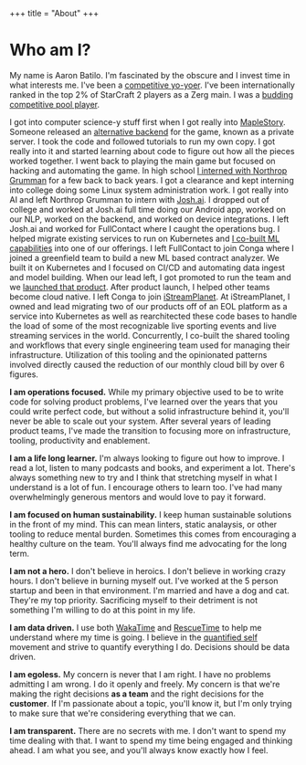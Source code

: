 +++
title = "About"
+++

# Who am I?

My name is Aaron Batilo. I'm fascinated by the obscure and I invest time in
what interests me. I've been a [competitive
yo-yoer](https://www.youtube.com/watch?v=sy6fglH3Uww). I've been
internationally ranked in the top 2% of StarCraft 2 players as a Zerg main. I
was a [budding competitive pool
player](https://www.napaleagues.com/stats.php?playerSelected=Y&playerID=10020200).

I got into computer science-y stuff first when I got really into
[MapleStory](http://maplestory.nexon.net/). Someone released an [alternative
backend](https://mapleref.fandom.com/wiki/OdinMS) for the game, known as a private
server. I took the code and followed tutorials to run my own copy. I got really into it
and started learning about code to figure out how all the pieces worked together. I went
back to playing the main game but focused on hacking and automating the game. In high
school [I interned with Northrop Grumman](https://www.youtube.com/watch?v=37-P7VbJb34)
for a few back to back years. I got a clearance and kept interning into college doing
some Linux system administration work. I got really into AI and left Northrop Grumman to
intern with
[Josh.ai](https://medium.com/@joshdotai/i-made-a-computer-pretend-to-be-a-computer-that-s-pretending-to-be-a-human-here-s-what-happened-128173751967).
I dropped out of college and worked at Josh.ai full time doing our Android app,
worked on our NLP, worked on the backend, and worked on device integrations. I
left Josh.ai and worked for FullContact where I caught the operations bug. I
helped migrate existing services to run on Kubernetes and [I co-built ML
capabilities](https://www.fullcontact.com/blog/experimentation-leads-innovation-machine-learning-fullcontact/)
into one of our offerings. I left FullContact to join Conga where I joined a
greenfield
team to build a new ML based contract analyzer. We built it on Kubernetes and I focused
on CI/CD and automating data ingest and model building. When our lead left, I got
promoted to run the team and we [launched that
product](https://www.businesswire.com/news/home/20190423005393/en/Conga%C2%AE-Unveils-New-Artificial-Intelligence-Engine).
After product launch, I helped other teams become cloud native. I left Conga to join
[iStreamPlanet](https://istreamplanet.com/). At iStreamPlanet, I owned and lead
migrating two of our products off of an EOL platform as a service into
Kubernetes as well as rearchitected these code bases to handle the load of some
of the most recognizable live sporting events and live streaming services in
the world. Concurrently, I co-built the shared tooling and workflows that
every single engineering team used for managing their infrastructure.
Utilization of this tooling and the opinionated patterns involved directly
caused the reduction of our monthly cloud bill by over 6 figures.

**I am operations focused.** While my primary objective used to be to write
code for solving product problems, I've learned over the years that you could
write perfect code, but without a solid infrastructure behind it, you'll never
be able to scale out your system. After several years of leading product teams,
I've made the transition to focusing more on infrastructure, tooling,
productivity and enablement.

**I am a life long learner.** I'm always looking to figure out how to improve.
I read a lot, listen to many podcasts and books, and experiment a lot. There's
always something new to try and I think that stretching myself in what I
understand is a lot of fun. I encourage others to learn too. I've had many
overwhelmingly generous mentors and would love to pay it forward.

**I am focused on human sustainability.** I keep human sustainable solutions in
the front of my mind. This can mean linters, static analaysis, or other tooling
to reduce mental burden. Sometimes this comes from encouraging a healthy
culture on the team. You'll always find me advocating for the long term.

**I am not a hero.** I don't believe in heroics. I don't believe in working
crazy hours. I don't believe in burning myself out. I've worked at the 5 person
startup and been in that environment. I'm married and have a dog and cat. They're my
top priority. Sacrificing myself to their detriment is not something I'm
willing to do at this point in my life.

**I am data driven.** I use both [WakaTime](https://wakatime.com/) and
[RescueTime](https://www.rescuetime.com/) to help me understand where my time
is going. I believe in the [quantified self](https://quantifiedself.com/)
movement and strive to quantify everything I do. Decisions should be data
driven.

**I am egoless.** My concern is never that I am right. I have no problems
admitting I am wrong. I do it openly and freely. My concern is that we're
making the right decisions **as a team** and the right decisions for the
**customer**. If I'm passionate about a topic, you'll know it, but I'm only
trying to make sure that we're considering everything that we can.

**I am transparent.** There are no secrets with me. I don't want to spend my
time dealing with that. I want to spend my time being engaged and thinking
ahead. I am what you see, and you'll always know exactly how I feel.
